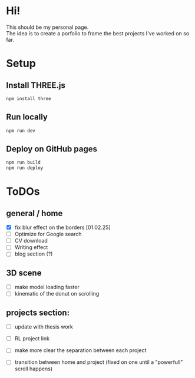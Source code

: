 # Hi!
This should be my personal page. \
The idea is to create a porfolio to frame the best projects I've worked on so far. 

# Setup
## Install THREE.js
```bash
npm install three
```
## Run locally
```bash
npm run dev
```
## Deploy on GitHub pages
```bash
npm run build
npm run deploy
```

# ToDOs

## general / home
- [X] fix blur effect on the borders [01.02.25]
- [ ] Optimize for Google search
- [ ] CV download
- [ ] Writing effect
- [ ] blog section (?)

## 3D scene
- [ ] make model loading faster
- [ ] kinematic of the donut on scrolling

## projects section:
- [ ] update with thesis work
- [ ] RL project link
- [ ] make more clear the separation between each project
- [ ] transition between home and project (fixed on one until a "powerfull" scroll happens)

